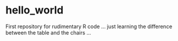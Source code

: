 # hello_world
First repository for rudimentary R code ... just learning the difference between the table and the chairs ...
